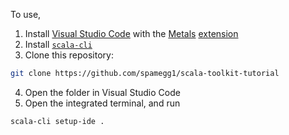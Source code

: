 To use,

1. Install [Visual Studio Code](https://code.visualstudio.com/) with the [Metals](https://scalameta.org/metals/) [extension](https://marketplace.visualstudio.com/items?itemName=scalameta.metals)
2. Install [`scala-cli`](https://scala-cli.virtuslab.org/)
3. Clone this repository:
```bash
git clone https://github.com/spamegg1/scala-toolkit-tutorial
```
4. Open the folder in Visual Studio Code
5. Open the integrated terminal, and run
```bash
scala-cli setup-ide .
```
